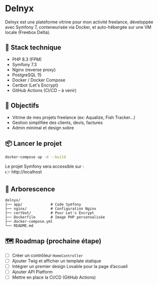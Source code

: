 # Delnyx

Delnyx est une plateforme vitrine pour mon activité freelance, développée avec Symfony 7, conteneurisée via Docker, et auto-hébergée sur une VM locale (Freebox Delta).

## 🔧 Stack technique

- PHP 8.3 (FPM)
- Symfony 7.3
- Nginx (reverse proxy)
- PostgreSQL 15
- Docker / Docker Compose
- Certbot (Let's Encrypt)
- GitHub Actions (CI/CD – à venir)

## 🚀 Objectifs

- Vitrine de mes projets freelance (ex: Aqualize, Fish Tracker…)
- Gestion simplifiée des clients, devis, factures
- Admin minimal et design sobre

## 📦 Lancer le projet

```bash
docker-compose up -d --build
```

Le projet Symfony sera accessible sur :  
👉 http://localhost

## 📁 Arborescence

```
delnyx/
├── app/             # Code Symfony
├── nginx/           # Configuration Nginx
├── certbot/         # Pour Let's Encrypt
├── Dockerfile       # Image PHP personnalisée
├── docker-compose.yml
└── README.md
```

## 🗺️ Roadmap (prochaine étape)

- [ ] Créer un contrôleur `HomeController`
- [ ] Ajouter Twig et afficher un template statique
- [ ] Intégrer un premier design Lovable pour la page d’accueil
- [ ] Ajouter API Platform
- [ ] Mettre en place la CI/CD (GitHub Actions)
